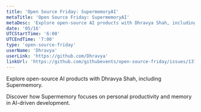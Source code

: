 ```yaml
---
title: 'Open Source Friday: SupermemoryAI'
metaTitle: 'Open Source Friday: SupermemoryAI'
metaDesc: 'Explore open-source AI products with Dhravya Shah, including Supermemory.'
date: '05/16'
UTCStartTime: '6:00'
UTCEndTime: '7:00'
type: 'open-source-friday'
userName: 'Dhravya'
userLink: 'https://github.com/Dhravya'
linkUrl: 'https://github.com/githubevents/open-source-friday/issues/137'
---
```


Explore open-source AI products with Dhravya Shah, including Supermemory.

Discover how Supermemory focuses on personal productivity and memory in AI-driven development.
